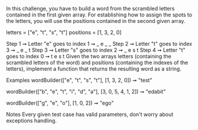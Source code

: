 In this challenge, you have to build a word from the scrambled letters contained in the first given array. For establishing how to assign the spots to the letters, you will use the positions contained in the second given array.

letters = ["e", "t", "s", "t"]
positions = [1, 3, 2, 0]

Step 1 ➞ Letter "e" goes to index 1 ➞ _  e  _   _
Step 2 ➞ Letter "t" goes to index 3 ➞ _  e  _   t
Step 3 ➞ Letter "s" goes to index 2 ➞ _  e  s   t
Step 4 ➞ Letter "t" goes to index 0 ➞ t  e  s   t
Given the two arrays letters (containing the scrambled letters of the word) and positions (containing the indexes of the letters), implement a function that returns the resulting word as a string.

Examples
wordBuilder(["e", "t", "s", "t"], [1, 3, 2, 0]) ➞ "test"

wordBuilder(["b", "e", "t", "i", "d", "a"], [3, 0, 5, 4, 1, 2]) ➞ "edabit"

wordBuilder(["g", "e", "o"], [1, 0, 2]) ➞ "ego"

Notes
Every given test case has valid parameters, don't worry about exceptions handling.